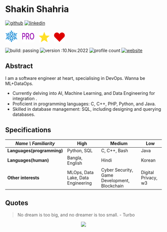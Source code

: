 # Shakin Shahria

[<img src='https://cdn.jsdelivr.net/npm/simple-icons@3.0.1/icons/github.svg' alt='github' height='40'>](https://github.com/shakin-shahria)  [<img src='https://cdn.jsdelivr.net/npm/simple-icons@3.0.1/icons/linkedin.svg' alt='linkedin' height='40'>](https://www.linkedin.com/in/shakin-shahria-277082229)  

<a href='https://archiveprogram.github.com/'><img src='https://raw.githubusercontent.com/acervenky/animated-github-badges/master/assets/acbadge.gif' width='40' height='40'></a> <a href='https://github.com/pricing'><img src='https://raw.githubusercontent.com/acervenky/animated-github-badges/master/assets/pro.gif' width='40' height='40'></a> <a href='https://stars.github.com/'><img src='https://raw.githubusercontent.com/acervenky/animated-github-badges/master/assets/starbadge.gif' width='35' height='35'></a> <a href='https://docs.github.com/en/github/supporting-the-open-source-community-with-github-sponsors'><img src='https://raw.githubusercontent.com/acervenky/animated-github-badges/master/assets/sponsorbadge.gif' width='35' height='35'></a> 


![build: passing](https://img.shields.io/badge/build-passing-success)
![version :10.Nov.2022](https://img.shields.io/badge/version-10.nov.2022-informational)
![profile count](https://komarev.com/ghpvc/?username=lithaxor&color=red)
[![website](https://img.shields.io/badge/website-informational)](https://lithaxor.vercel.app)


## Abstract
I am a software engineer at heart, specialising in DevOps. Wanna be ML+DataOps.
- Currently delving into AI, Machine Learning, and Data Engineering for integration .
- Proficient in programming languages: C, C++, PHP, Python, and Java. 
- Skilled in database management: SQL, including designing and querying databases.



## Specifications
| *Name \ Familiarity* | High | Medium | Low |
| --------------- | --------------- | --------------- | ------------- |
| **Languages(programming)** |  Python, SQL | C, C++, Bash  | Java |
| **Languages(human)** | Bangla, English | Hindi | Korean  |
| **Other interests** | MLOps, Data Lake, Data Engineering | Cyber Security, Game Development, Blockchain | Digital Privacy, w3 |


## Quotes
> No dream is too big, and no dreamer is too small. - Turbo

<p align="center">
  <img src="https://capsule-render.vercel.app/api?type=waving&color=gradient&height=60&section=footer"/>
</p>
